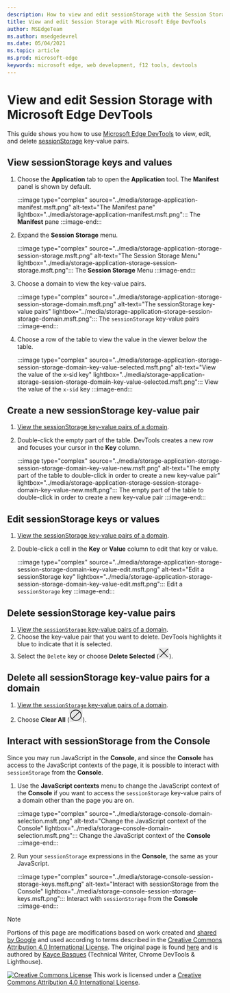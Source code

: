 ```yaml
---
description: How to view and edit sessionStorage with the Session Storage pane and the Console.
title: View and edit Session Storage with Microsoft Edge DevTools
author: MSEdgeTeam
ms.author: msedgedevrel
ms.date: 05/04/2021
ms.topic: article
ms.prod: microsoft-edge
keywords: microsoft edge, web development, f12 tools, devtools
---
```

<!-- Copyright Kayce Basques

   Licensed under the Apache License, Version 2.0 (the "License");
   you may not use this file except in compliance with the License.
   You may obtain a copy of the License at

       https://www.apache.org/licenses/LICENSE-2.0

   Unless required by applicable law or agreed to in writing, software
   distributed under the License is distributed on an "AS IS" BASIS,
   WITHOUT WARRANTIES OR CONDITIONS OF ANY KIND, either express or implied.
   See the License for the specific language governing permissions and
   limitations under the License.  -->
# View and edit Session Storage with Microsoft Edge DevTools

This guide shows you how to use [Microsoft Edge DevTools](../../devtools-guide-chromium/index.md) to view, edit, and delete [sessionStorage](https://developer.mozilla.org/docs/Web/API/Window/sessionStorage) key-value pairs.


<!-- ====================================================================== -->
## View sessionStorage keys and values

1.  Choose the **Application** tab to open the **Application** tool.  The **Manifest** panel is shown by default.

    :::image type="complex" source="../media/storage-application-manifest.msft.png" alt-text="The Manifest pane" lightbox="../media/storage-application-manifest.msft.png":::
       The **Manifest** pane
    :::image-end:::

1.  Expand the **Session Storage** menu.

    :::image type="complex" source="../media/storage-application-storage-session-storage.msft.png" alt-text="The Session Storage Menu" lightbox="../media/storage-application-storage-session-storage.msft.png":::
       The **Session Storage** Menu
    :::image-end:::

1.  Choose a domain to view the key-value pairs.

    :::image type="complex" source="../media/storage-application-storage-session-storage-domain.msft.png" alt-text="The sessionStorage key-value pairs" lightbox="../media/storage-application-storage-session-storage-domain.msft.png":::
       The `sessionStorage` key-value pairs
    :::image-end:::

1.  Choose a row of the table to view the value in the viewer below the table.

    :::image type="complex" source="../media/storage-application-storage-session-storage-domain-key-value-selected.msft.png" alt-text="View the value of the x-sid key" lightbox="../media/storage-application-storage-session-storage-domain-key-value-selected.msft.png":::
       View the value of the `x-sid` key
    :::image-end:::


<!-- ====================================================================== -->
## Create a new sessionStorage key-value pair

1.  [View the sessionStorage key-value pairs of a domain](#view-sessionstorage-keys-and-values).
1.  Double-click the empty part of the table.  DevTools creates a new row and focuses your cursor in the **Key** column.

    :::image type="complex" source="../media/storage-application-storage-session-storage-domain-key-value-new.msft.png" alt-text="The empty part of the table to double-click in order to create a new key-value pair" lightbox="../media/storage-application-storage-session-storage-domain-key-value-new.msft.png":::
       The empty part of the table to double-click in order to create a new key-value pair
    :::image-end:::


<!-- ====================================================================== -->
## Edit sessionStorage keys or values

1.  [View the sessionStorage key-value pairs of a domain](#view-sessionstorage-keys-and-values).
1.  Double-click a cell in the **Key** or **Value** column to edit that key or value.

    :::image type="complex" source="../media/storage-application-storage-session-storage-domain-key-value-edit.msft.png" alt-text="Edit a sessionStorage key" lightbox="../media/storage-application-storage-session-storage-domain-key-value-edit.msft.png":::
       Edit a `sessionStorage` key
    :::image-end:::


<!-- ====================================================================== -->
## Delete sessionStorage key-value pairs

1.  [View the `sessionStorage` key-value pairs of a domain](#view-sessionstorage-keys-and-values).
1.  Choose the key-value pair that you want to delete.  DevTools highlights it blue to indicate that it is selected.
1.  Select the `Delete` key or choose **Delete Selected** (![Delete Selected](../media/delete-icon.msft.png)).


<!-- ====================================================================== -->
## Delete all sessionStorage key-value pairs for a domain

1.  [View the `sessionStorage` key-value pairs of a domain](#view-sessionstorage-keys-and-values).
1.  Choose **Clear All** (![Clear All](../media/clear-icon.msft.png)).


<!-- ====================================================================== -->
## Interact with sessionStorage from the Console

Since you may run JavaScript in the **Console**, and since the **Console** has access to the JavaScript contexts of the page, it is possible to interact with `sessionStorage` from the **Console**.

1.  Use the **JavaScript contexts** menu to change the JavaScript context of the **Console** if you want to access the `sessionStorage` key-value pairs of a domain other than the page you are on.

    :::image type="complex" source="../media/storage-console-domain-selection.msft.png" alt-text="Change the JavaScript context of the Console" lightbox="../media/storage-console-domain-selection.msft.png":::
       Change the JavaScript context of the **Console**
    :::image-end:::

1.  Run your `sessionStorage` expressions in the **Console**, the same as your JavaScript.

    :::image type="complex" source="../media/storage-console-session-storage-keys.msft.png" alt-text="Interact with sessionStorage from the Console" lightbox="../media/storage-console-session-storage-keys.msft.png":::
       Interact with `sessionStorage` from the **Console**
    :::image-end:::


<!-- ====================================================================== -->







<!-- ====================================================================== -->
> [!NOTE]
> Portions of this page are modifications based on work created and [shared by Google](https://developers.google.com/terms/site-policies) and used according to terms described in the [Creative Commons Attribution 4.0 International License](https://creativecommons.org/licenses/by/4.0).
> The original page is found [here](https://developers.google.com/web/tools/chrome-devtools/storage/sessionstorage) and is authored by [Kayce Basques](https://developers.google.com/web/resources/contributors#kayce-basques) (Technical Writer, Chrome DevTools \& Lighthouse).

[![Creative Commons License](https://i.creativecommons.org/l/by/4.0/88x31.png)](https://creativecommons.org/licenses/by/4.0)
This work is licensed under a [Creative Commons Attribution 4.0 International License](https://creativecommons.org/licenses/by/4.0).
